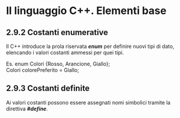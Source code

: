 # Il linguaggio C++. Elementi base
## 2.9.2 Costanti enumerative
Il C++ introduce la prola riservata ***enum*** per definire nuovi tipi di dato, elencando i valori costanti
ammessi per quei tipi.

Es. enum Colori {Rosso, Arancione, Giallo};  
    Colori colorePreferito = Giallo;

## 2.9.3 Costanti definite
Ai valori costanti possono essere assegnati nomi simbolici tramite la direttiva ***#define***.